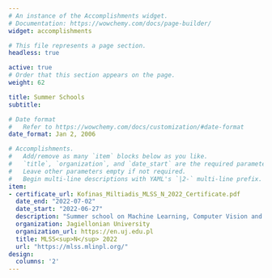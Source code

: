 ```yaml
---
# An instance of the Accomplishments widget.
# Documentation: https://wowchemy.com/docs/page-builder/
widget: accomplishments

# This file represents a page section.
headless: true

active: true
# Order that this section appears on the page.
weight: 62

title: Summer Schools
subtitle:

# Date format
#   Refer to https://wowchemy.com/docs/customization/#date-format
date_format: Jan 2, 2006

# Accomplishments.
#   Add/remove as many `item` blocks below as you like.
#   `title`, `organization`, and `date_start` are the required parameters.
#   Leave other parameters empty if not required.
#   Begin multi-line descriptions with YAML's `|2-` multi-line prefix.
item:
- certificate_url: Kofinas_Miltiadis_MLSS_N_2022_Certificate.pdf
  date_end: "2022-07-02"
  date_start: "2022-06-27"
  description: "Summer school on Machine Learning, Computer Vision and Computational Neuroscience"
  organization: Jagiellonian University
  organization_url: https://en.uj.edu.pl
  title: MLSS<sup>N</sup> 2022
  url: "https://mlss.mlinpl.org/"
design:
  columns: '2'
---
```

